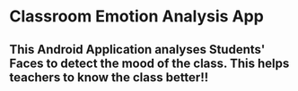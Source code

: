 # Classroom Emotion Analysis App

## This Android Application analyses Students' Faces to detect the mood of the class. This helps teachers to know the class better!!
